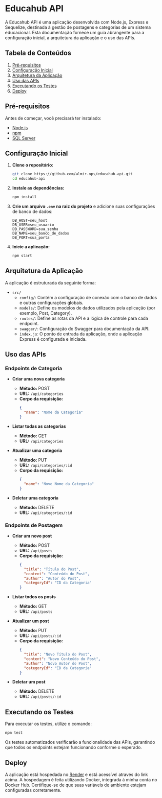 # Educahub API

A Educahub API é uma aplicação desenvolvida com Node.js, Express e Sequelize, destinada à gestão de postagens e categorias de um sistema educacional. Esta documentação fornece um guia abrangente para a configuração inicial, a arquitetura da aplicação e o uso das APIs.

## Tabela de Conteúdos

1. [Pré-requisitos](#pré-requisitos)
2. [Configuração Inicial](#configuração-inicial)
3. [Arquitetura da Aplicação](#arquitetura-da-aplicação)
4. [Uso das APIs](#uso-das-apis)
5. [Executando os Testes](#executando-os-testes)
6. [Deploy](#deploy)

## Pré-requisitos

Antes de começar, você precisará ter instalado:

- [Node.js](https://nodejs.org/)
- [npm](https://www.npmjs.com/)
- [SQL Server](https://www.microsoft.com/pt-br/sql-server/sql-server-downloads)

## Configuração Inicial

1. **Clone o repositório:**
   ```bash
   git clone https://github.com/almir-ops/educahub-api.git
   cd educahub-api
   ```

2. **Instale as dependências:**
   ```bash
   npm install
   ```

3. **Crie um arquivo `.env` na raiz do projeto** e adicione suas configurações de banco de dados:
   ```plaintext
   DB_HOST=seu_host
   DB_USER=seu_usuario
   DB_PASSWORD=sua_senha
   DB_NAME=seu_banco_de_dados
   DB_PORT=sua_porta
   ```

4. **Inicie a aplicação:**
   ```bash
   npm start
   ```

## Arquitetura da Aplicação

A aplicação é estruturada da seguinte forma:

- `src/`
  - `config/`: Contém a configuração de conexão com o banco de dados e outras configurações globais.
  - `models/`: Define os modelos de dados utilizados pela aplicação (por exemplo, Post, Category).
  - `routes/`: Define as rotas da API e a lógica de controle para cada endpoint.
  - `swagger/`: Configuração do Swagger para documentação da API.
  - `index.js`: O ponto de entrada da aplicação, onde a aplicação Express é configurada e iniciada.

## Uso das APIs

### Endpoints de Categoria

- **Criar uma nova categoria**
  - **Método:** POST
  - **URL:** `/api/categories`
  - **Corpo da requisição:**
    ```json
    {
      "name": "Nome da Categoria"
    }
    ```

- **Listar todas as categorias**
  - **Método:** GET
  - **URL:** `/api/categories`

- **Atualizar uma categoria**
  - **Método:** PUT
  - **URL:** `/api/categories/:id`
  - **Corpo da requisição:**
    ```json
    {
      "name": "Novo Nome da Categoria"
    }
    ```

- **Deletar uma categoria**
  - **Método:** DELETE
  - **URL:** `/api/categories/:id`

### Endpoints de Postagem

- **Criar um novo post**
  - **Método:** POST
  - **URL:** `/api/posts`
  - **Corpo da requisição:**
    ```json
    {
      "title": "Título do Post",
      "content": "Conteúdo do Post",
      "author": "Autor do Post",
      "categoryId": "ID da Categoria"
    }
    ```

- **Listar todos os posts**
  - **Método:** GET
  - **URL:** `/api/posts`

- **Atualizar um post**
  - **Método:** PUT
  - **URL:** `/api/posts/:id`
  - **Corpo da requisição:**
    ```json
    {
      "title": "Novo Título do Post",
      "content": "Novo Conteúdo do Post",
      "author": "Novo Autor do Post",
      "categoryId": "ID da Categoria"
    }
    ```

- **Deletar um post**
  - **Método:** DELETE
  - **URL:** `/api/posts/:id`

## Executando os Testes

Para executar os testes, utilize o comando:

```bash
npm test
```

Os testes automatizados verificarão a funcionalidade das APIs, garantindo que todos os endpoints estejam funcionando conforme o esperado.

## Deploy

A aplicação está hospedada no [Render](https://educahub-api.onrender.com/docs/#/) e está acessível através do link acima. A hospedagem é feita utilizando Docker, integrada à minha conta no Docker Hub. Certifique-se de que suas variáveis de ambiente estejam configuradas corretamente.
